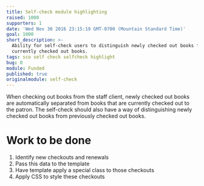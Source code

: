 ```yaml
---
title: Self-check module highlighting
raised: 1000
supporters: 1
date: 'Wed Nov 30 2016 23:15:19 GMT-0700 (Mountain Standard Time)'
goal: 1000
short_description: >-
  Ability for self-check users to distinguish newly checked out books from
  currently checked out books.
tags: sco self check selfcheck highlight
bug: 0
module: Funded
published: true
originalmodule: self-check
---
```


When checking out books from the staff client, newly checked out books are automatically separated from books that are currently checked out to the patron. The self-check should also have a way of distinguishing newly checked out books from previously checked out books.

# Work to be done
1. Identify new checkouts and renewals
2. Pass this data to the template
3. Have template apply a special class to those checkouts
4. Apply CSS to style these checkouts
